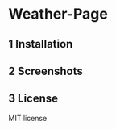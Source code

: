 
Weather-Page
=======================================

## 1 Installation

## 2 Screenshots

## 3 License

MIT license
